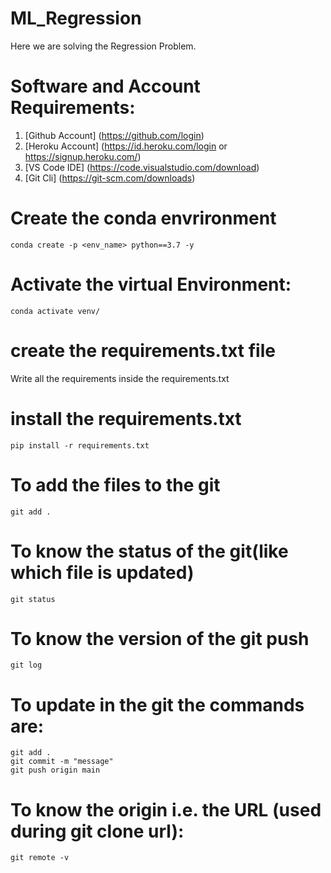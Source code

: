 # ML_Regression
Here we are solving the Regression Problem.

# Software and Account Requirements:

1.	[Github Account] (https://github.com/login)
2.	[Heroku Account] (https://id.heroku.com/login or https://signup.heroku.com/)
3.	[VS Code IDE] (https://code.visualstudio.com/download)
4.	[Git Cli] (https://git-scm.com/downloads)

# Create the conda envrironment 
```
conda create -p <env_name> python==3.7 -y
```
# Activate the virtual Environment:
```
conda activate venv/
```
# create the requirements.txt file
Write all the requirements inside the requirements.txt

# install the requirements.txt
```
pip install -r requirements.txt
```
# To add the files to the git
```
git add .
```
# To know the status of the git(like which file is updated)
```
git status
```
# To know the version of the git push
```
git log
```
# To update in the git the commands are:
```
git add .
git commit -m "message"
git push origin main
```
# To know the origin i.e. the URL (used during git clone url):
```
git remote -v
```
